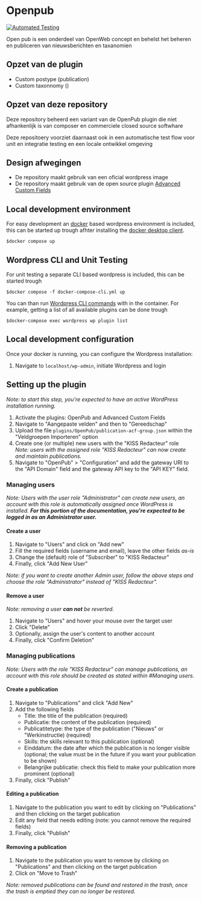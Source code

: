 # Openpub

[![Automated Testing](https://github.com/Klantinteractie-Servicesysteem/Openpub/actions/workflows/tests.yml/badge.svg)](https://github.com/Klantinteractie-Servicesysteem/Openpub/actions/workflows/tests.yml)

Open pub is een onderdeel van OpenWeb concept en behelst het beheren en publiceren van nieuwsberichten en taxanomien

## Opzet van de plugin

-   Custom postype (publication)
-   Custom taxonnomy ()

## Opzet van deze repository

Deze repository beheerd een variant van de OpenPub plugin die niet afhankenlijk is van composer en commerciele closed source softwhare

Deze repositoery voorziet daarnaast ook in een automatische test flow voor unit en integratie testing en een locale ontwikkel omgeving

## Design afwegingen

-   De repository maakt gebruik van een oficial wordpress image
-   De repository maakt gebruik van de open source plugin [Advanced Custom Fields](https://github.com/AdvancedCustomFields)

## Local development environment

For easy development an [docker](https://www.docker.com/) based wordpress environment is included, this can be started up trough afhter installing the [docker desktop client](https://docs.docker.com/desktop/).

```CLI
$docker compose up
```

## Wordpress CLI and Unit Testing

For unit testing a separate CLI based wordpress is included, this can be started trough

```CLI
$docker compose -f docker-compose-cli.yml up
```

You can than run [Wordpress CLI commands](https://developer.wordpress.org/cli/commands/) with in the container. For example, getting a list of all available plugins can be done trough

```CLI
$docker-compose exec wordpress wp plugin list
```


## Local development configuration

Once your docker is running, you can configure the Wordpress installation:

1. Navigate to `localhost/wp-admin`, initiate Wordpress and login


## Setting up the plugin

_Note: to start this step, you're expected to have an active WordPress installation running._

1. Activate the plugins: OpenPub and Advanced Custom Fields
2. Navigate to "Aangepaste velden" and then to "Gereedschap"
3. Upload the file `plugins/OpenPub/publication-acf-group.json` within the "Veldgroepen Importeren" option
4. Create one (or multiple) new users with the "KISS Redacteur" role  
   _Note: users with the assigned role "KISS Redacteur" can now create and maintain publications._
5. Navigate to "OpenPub" > "Configuration" and add the gateway URI to the "API Domain" field and the gateway API key to the "API KEY" field.

### Managing users

_Note: Users with the user role "Administrator" can create new users, an account with this role is automatically assigned once WordPress is installed. **For this portion of the documentation, you're expected to be logged in as an Administrator user.**_


#### Create a user

1. Navigate to "Users" and click on "Add new"
2. Fill the required fields (username and email), leave the other fields _as-is_
3. Change the (default) role of "Subscriber" to "KISS Redacteur"
4. Finally, click "Add New User"

_Note: if you want to create another Admin user, follow the above steps and choose the role "Administrator" instead of "KISS Redacteur"._

#### Remove a user

_Note: removing a user **can not** be reverted._

1. Navigate to "Users" and hover your mouse over the target user
2. Click "Delete"
3. Optionally, assign the user's content to another account
4. Finally, click "Confirm Deletion"

### Managing publications

_Note: Users with the role "KISS Redacteur" can manage publications, an account with this role should be created as stated within #Managing users._

#### Create a publication

1. Navigate to "Publications" and click "Add New"
2. Add the following fields
   - Title: the title of the publication (required)
   - Publicatie: the content of the publication (required)
   - Publicatitetype: the type of the publication ("Nieuws" or "Werkinstructie) (required)
   - Skills: the skills relevant to this publication (optional)
   - Einddatum: the date after which the publication is no longer visible (optional; the value must be in the future if you want your publication to be shown)
   - Belangrijke publicatie: check this field to make your publication more prominent (optional)
3. Finally, click "Publish"

#### Editing a publication

1. Navigate to the publication you want to edit by clicking on "Publications" and then clicking on the target publication
2. Edit any field that needs editing (note: you cannot remove the required fields)
3. Finally, click "Publish"

#### Removing a publication

1. Navigate to the publication you want to remove by clicking on "Publications" and then clicking on the target publication
2. Click on "Move to Trash"

_Note: removed publications can be found and restored in the trash, once the trash is emptied they can no longer be restored._





